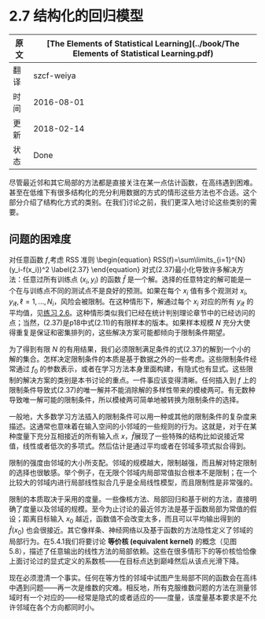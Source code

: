 # 2.7 结构化的回归模型

原文     | [The Elements of Statistical Learning](../book/The Elements of Statistical Learning.pdf)
      ---|---
翻译     | szcf-weiya
时间     | 2016-08-01
更新 | 2018-02-14
状态 | Done

尽管最近邻和其它局部的方法都是直接关注在某一点估计函数，在高纬遇到困难。甚至在低维下有很多结构化的充分利用数据的方式的情形这些方法也不合适。这个部分介绍了结构化方式的类别。在我们讨论之前，我们更深入地讨论这些类别的需要。

## 问题的困难度

对任意函数 $f$,考虑 RSS 准则
\begin{equation}
RSS(f)=\sum\limits_{i=1}^{N}(y_i-f(x_i))^2
\label{2.37}
\end{equation}
对式(2.37)最小化导致许多解决方法：任意过所有训练点 $(x_i,y_i)$ 的函数 $\hat{f}$ 是一个解。选择的任意特定的解可能是一个在与训练点不同的测试点不是良好的预测。如果在每个 $x_i$ 值有多个观测对 $x_i,y_{i\ell},\ell =1,\ldots,N_i$，风险会被限制。在这种情形下，解通过每个 $x_i$ 对应的所有 $y_{i\ell}$ 的平均值，见[练习 2.6](https://github.com/szcf-weiya/ESL-CN/issues/161)。这种情形类似我们已经在统计判别理论章节中的已经访问的点；当然，(2.37)是p18中式(2.11)的有限样本的版本。如果样本规模 $N$ 充分大使得重复是保证和密集排列的，这些解决方案可能都倾向于限制条件期望。

为了得到有限 $N$ 的有用结果，我们必须限制满足条件的式(2.37)的解到一个小的解的集合。怎样决定限制条件的本质是基于数据之外的一些考虑。这些限制条件经常通过 $f_0$ 的参数表示，或者在学习方法本身里面构建，有隐式也有显式。这些限制的解决方案的类别是本书讨论的重点。一件事应该变得清晰。任何插入到 $f$ 上的限制条件导致式(2.37)的唯一解并不能消除解的多样性带来的模棱两可。有无数种导致唯一解可能的限制条件，所以模棱两可简单地被转换为限制条件的选择。

一般地，大多数学习方法插入的限制条件可以用一种或其他的限制条件的复杂度来描述。这通常也意味着在输入空间的小邻域的一些规则的行为。这就是，对于在某种度量下充分互相接近的所有输入点 $x$，$\hat{f}$展现了一些特殊的结构比如说接近常值，线性或者低次的多项式。然后估计是通过平均或者在邻域多项式拟合得到。

限制的强度由邻域的大小所支配。邻域的规模越大，限制越强，而且解对特定限制的选择也很敏感。举个例子，在无限个邻域内局部常值拟合根本不是限制；在一个比较大的邻域内进行局部线性拟合几乎是全局线性模型，而且限制性是非常强的。

限制的本质取决于采用的度量。一些像核方法、局部回归和基于树的方法，直接明确了度量以及邻域的规模。至今为止讨论的最近邻方法是基于函数局部为常值的假设；距离目标输入 $x_0$ 越近，函数值不会改变太多，而且可以平均输出得到的 $\hat{f}(x_0)$ 也会很接近。其它像样条、神经网络以及基于函数的方法隐性定义了邻域的局部行为。在5.4.1我们将要讨论 **等价核 (equivalent kernel)** 的概念（见图5.8），描述了任意输出的线性方法的局部依赖。这些在很多情形下的等价核恰恰像上面讨论过的显式定义的系数核——在目标点达到巅峰然后从该点光滑下降。

现在必须澄清一个事实。任何在等方性的邻域中试图产生局部不同的函数会在高纬中遇到问题——再一次是维数的灾难。相反地，所有克服维数问题的方法在测量邻域时有一个对应的——经常是隐式的或者适应的——度量，该度量基本要求是不允许邻域在各个方向都同时小。
